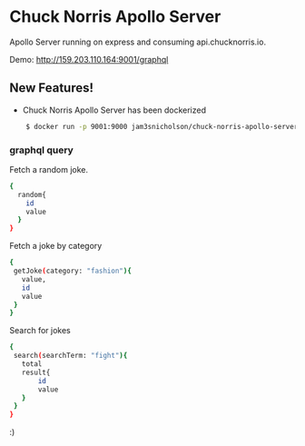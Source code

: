 # Chuck Norris Apollo Server
 Apollo Server running on express and consuming api.chucknorris.io.
 
Demo: http://159.203.110.164:9001/graphql

## New Features!

  -  Chuck Norris Apollo Server has been dockerized

```sh
    $ docker run -p 9001:9000 jam3snicholson/chuck-norris-apollo-server
```

### graphql query

Fetch a random joke.

```sh
{
  random{
    id
    value
  }
}
```
 Fetch a joke by category
 ```sh
{
  getJoke(category: "fashion"){
    value,
    id
    value
  }
}
```
  Search for jokes
 ```sh
{
  search(searchTerm: "fight"){
	total
    result{
        id
        value
    }
  }
}
```  

:)
